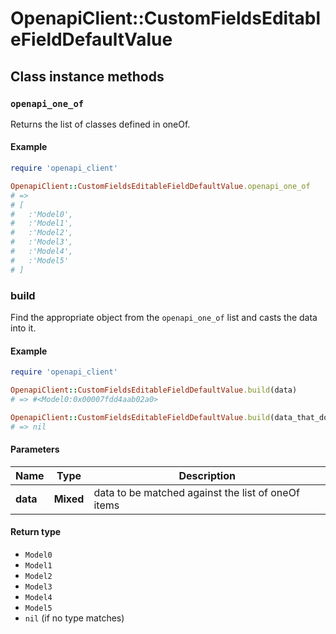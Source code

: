# OpenapiClient::CustomFieldsEditableFieldDefaultValue

## Class instance methods

### `openapi_one_of`

Returns the list of classes defined in oneOf.

#### Example

```ruby
require 'openapi_client'

OpenapiClient::CustomFieldsEditableFieldDefaultValue.openapi_one_of
# =>
# [
#   :'Model0',
#   :'Model1',
#   :'Model2',
#   :'Model3',
#   :'Model4',
#   :'Model5'
# ]
```

### build

Find the appropriate object from the `openapi_one_of` list and casts the data into it.

#### Example

```ruby
require 'openapi_client'

OpenapiClient::CustomFieldsEditableFieldDefaultValue.build(data)
# => #<Model0:0x00007fdd4aab02a0>

OpenapiClient::CustomFieldsEditableFieldDefaultValue.build(data_that_doesnt_match)
# => nil
```

#### Parameters

| Name | Type | Description |
| ---- | ---- | ----------- |
| **data** | **Mixed** | data to be matched against the list of oneOf items |

#### Return type

- `Model0`
- `Model1`
- `Model2`
- `Model3`
- `Model4`
- `Model5`
- `nil` (if no type matches)

